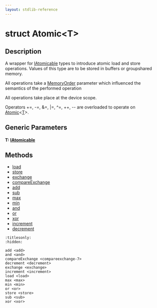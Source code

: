 ```yaml
---
layout: stdlib-reference
---
```


# struct Atomic\<T\>

## Description

A wrapper for <span class='code'><a href="../interfaces/iatomicable-01/index" class="code_type">IAtomicable</a></span> types to introduce atomic load and store
operations. Values of this type are to be stored in buffers or groupshared
memory.

All operations take a <span class='code'><a href="../types/memoryorder-06/index" class="code_type">MemoryOrder</a></span> parameter which influenced the
semantics of the performed operation

All operations take place at the device scope.

Operators <span class='code'>+=</span>, <span class='code'>-=</span>, <span class='code'>&amp;=</span>, <span class='code'>|=</span>, <span class='code'>^=</span>, <span class='code'>++</span>, <span class='code'>--</span> are overloaded to
operate on <span class='code'><a href="index" class="code_type">Atomic</a>&lt;<a href="index#typeparam-T" class="code_type">T</a>&gt;</span>.


## Generic Parameters

####  <a id="typeparam-T"></a>T: [IAtomicable](../interfaces/iatomicable-01/index)

## Methods

* [load](../load)
* [store](../store)
* [exchange](../exchange)
* [compareExchange](../compareexchange-7)
* [add](../add)
* [sub](../sub)
* [max](../max)
* [min](../min)
* [and](../and)
* [or](../or)
* [xor](../xor)
* [increment](../increment)
* [decrement](../decrement)


```{toctree}
:titlesonly:
:hidden:

add <add>
and <and>
compareExchange <compareexchange-7>
decrement <decrement>
exchange <exchange>
increment <increment>
load <load>
max <max>
min <min>
or <or>
store <store>
sub <sub>
xor <xor>
```
